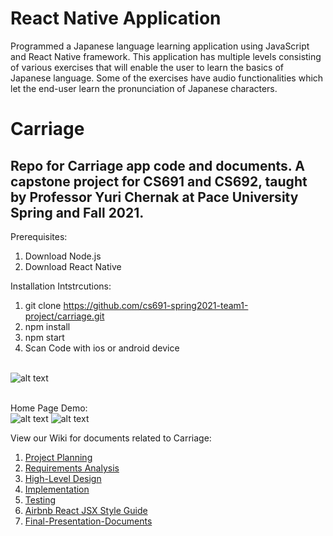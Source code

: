 # React Native Application

Programmed a Japanese language learning application using JavaScript and React Native framework. This application has multiple levels consisting of various exercises that will enable the user to learn the basics of Japanese language. Some of the exercises have audio functionalities which let the end-user learn the pronunciation of Japanese characters.  




# Carriage
## Repo for Carriage app code and documents. A capstone project for CS691 and CS692, taught by Professor Yuri Chernak at Pace University Spring  and Fall 2021.

Prerequisites:

1. Download Node.js
2. Download React Native

Installation Intstrcutions: 

1. git clone https://github.com/cs691-spring2021-team1-project/carriage.git
2. npm install
3. npm start
4. Scan Code with ios or android device

</BR>![alt text](https://ibb.co/StnFnhq)

</BR>Home Page Demo:
</BR>![alt text](https://i.ibb.co/3RHfrzJ/carriage-homepage-functionality-demo.gif) ![alt text](https://i.ibb.co/kM2qNJd/carriage-all-screens-gif.gif)

View our Wiki for documents related to Carriage: 
1. [Project Planning](https://github.com/cs691-spring2021-team1-project/carriage/wiki/1.-Project-Planning)
2. [Requirements Analysis](https://github.com/cs691-spring2021-team1-project/carriage/wiki/2.-Requirements-Analysis)
3. [High-Level Design](https://github.com/cs691-spring2021-team1-project/carriage/wiki/3.-High-Level-Design)
4. [Implementation](https://github.com/cs691-spring2021-team1-project/carriage/wiki/4.-Implementation)
5. [Testing](https://github.com/cs691-spring2021-team1-project/carriage/wiki/5.-Testing)
6. [Airbnb React JSX Style Guide](https://github.com/cs691-spring2021-team1-project/carriage/wiki/6.-Airbnb-React-JSX-Style-Guide)
7. [Final-Presentation-Documents](https://github.com/cs691-spring2021-team1-project/carriage/wiki/7.-Final-Presentation-Documents)

